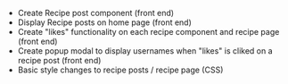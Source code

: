 
- Create Recipe post component (front end)
- Display Recipe posts on home page (front end)
- Create "likes" functionality on each recipe component and recipe page (front end)
- Create popup modal to display usernames when "likes" is cliked on a recipe post (front end)
- Basic style changes to recipe posts / recipe page (CSS)
